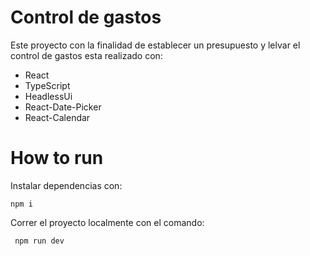 # Control de gastos

Este proyecto con la finalidad de establecer un presupuesto y lelvar el control de gastos esta realizado con:

- React
- TypeScript
- HeadlessUi
- React-Date-Picker
- React-Calendar

# How to run

Instalar dependencias con:

`npm i`

Correr el proyecto localmente con el comando:

` npm run dev`
